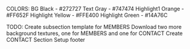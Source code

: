 COLORS:
    BG Black - #272727
    Text Gray - #747474
    Highlight1 Orange - #FF652F
    Highlight Yellow - #FFE400
    Highlight Green - #14A76C

TODO:
    Create subsection template for MEMBERS
    Download two more background textures, one for MEMBERS and one for CONTACT
    Create CONTACT Section
    Setup footer